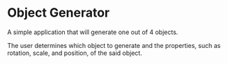 # Object Generator
A simple application that will generate one out of 4 objects. 

The user determines which object to generate and the properties, such as rotation, scale, and position, of the said object.
